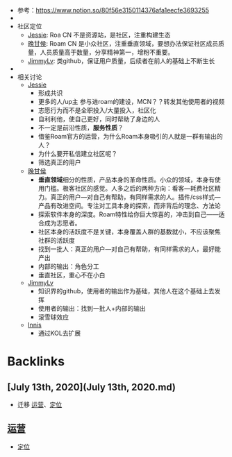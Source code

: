 - 参考：https://www.notion.so/80f56e3150114376afa1eecfe3693255
- 
- 社区定位
    - [Jessie](Jessie.md): Roa CN 不是资源站，是社区，注重构建生态
    - [晚甘侯](晚甘侯.md): Roam CN 是小众社区，注重垂直领域，要想办法保证社区成员质量，人员质量高于数量，分享精神第一，增粉不重要。
    - [JimmyLv](JimmyLv.md): 类github，保证用户质量，后续者在前人的基础上不断生长
- 
- 相关讨论
    - [Jessie](Jessie.md)
        - 形成共识
        - 更多的人/up主 参与进roam的建设，MCN？？转发其他使用者的视频
        - 志愿行为而不是全职投入/大量投入，社区化
        - 自利利他，使自己更好，同时帮助了身边的人
        - 不一定是前沿性质，**服务性质**？
        - 借鉴Roam官方的运营，为什么Roam本身吸引的人就是一群有输出的人？
        - 为什么要开私信建立社区呢？
        - 筛选真正的用户
    - [晚甘侯](晚甘侯.md)
        - **垂直领域**细分的性质，产品本身的革命性质。小众的领域，本身有使用门槛。极客社区的感觉。人多之后的两种方向：看客—耗费社区精力。真正的用户—对自己有帮助，有同样需求的人。插件/css样式—产品有改进空间。专注对工具本身的探索，而非背后的理念、方法论
        - 探索软件本身的深度。Roam特性给你巨大惊喜的，冲击到自己——适合成为志愿者。
        - 社区本身的活跃度不是关键，本身覆盖人群的基数就小，不应该聚焦社群的活跃度
        - 找到一批人：真正的用户—对自己有帮助，有同样需求的人，最好能产出
        - 内部的输出：角色分工
        - 垂直社区，重心不在小白
    - [JimmyLv](JimmyLv.md)
        - 知识界的github，使用者的输出作为基础，其他人在这个基础上去发挥
        - 使用者的输出：找到一批人+内部的输出
        - 滚雪球效应
    - [Innis](Innis.md)
        - 通过KOL去扩展

# Backlinks
## [July 13th, 2020](July 13th, 2020.md)
- 迁移 [运营](运营.md)、[定位](定位.md)

## [运营](运营.md)
- [定位](定位.md)

